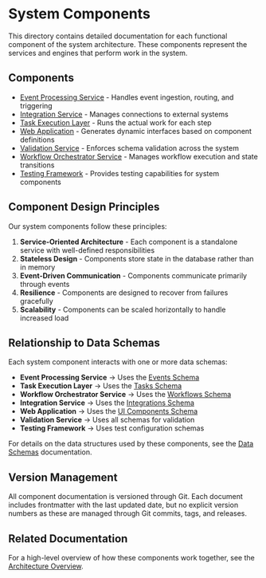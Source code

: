 # System Components

This directory contains detailed documentation for each functional component of the system architecture. These components represent the services and engines that perform work in the system.

## Components

- [Event Processing Service](./event_processing_service/) - Handles event ingestion, routing, and triggering
- [Integration Service](./integration_service/) - Manages connections to external systems
- [Task Execution Layer](./task_execution_layer/) - Runs the actual work for each step
- [Web Application](./web_application/) - Generates dynamic interfaces based on component definitions
- [Validation Service](./validation_service/) - Enforces schema validation across the system
- [Workflow Orchestrator Service](./workflow_orchestrator_service/) - Manages workflow execution and state transitions
- [Testing Framework](./testing_framework/) - Provides testing capabilities for system components

## Component Design Principles

Our system components follow these principles:

1. **Service-Oriented Architecture** - Each component is a standalone service with well-defined responsibilities
2. **Stateless Design** - Components store state in the database rather than in memory
3. **Event-Driven Communication** - Components communicate primarily through events
4. **Resilience** - Components are designed to recover from failures gracefully
5. **Scalability** - Components can be scaled horizontally to handle increased load

## Relationship to Data Schemas

Each system component interacts with one or more data schemas:

- **Event Processing Service** → Uses the [Events Schema](../schemas/events.md)
- **Task Execution Layer** → Uses the [Tasks Schema](../schemas/tasks.md)
- **Workflow Orchestrator Service** → Uses the [Workflows Schema](../schemas/workflows.md)
- **Integration Service** → Uses the [Integrations Schema](../schemas/integrations.md)
- **Web Application** → Uses the [UI Components Schema](../schemas/ui_components.md)
- **Validation Service** → Uses all schemas for validation
- **Testing Framework** → Uses test configuration schemas

For details on the data structures used by these components, see the [Data Schemas](../schemas/) documentation.

## Version Management

All component documentation is versioned through Git. Each document includes frontmatter with the last updated date, but no explicit version numbers as these are managed through Git commits, tags, and releases.

## Related Documentation

For a high-level overview of how these components work together, see the [Architecture Overview](../overview.md). 